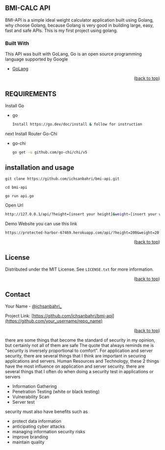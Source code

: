 <!-- ABOUT THE PROJECT -->
## BMI-CALC API
BMI-API is a simple ideal weight calculator application built using Golang, why choose Golang, because Golang is very good in building large, easy, fast and safe APIs.
This is my first project using golang.
### Built With

This API was built with GoLang, Go is an open source programming language supported by Google
* [GoLang](https://go.dev/)

<p align="right">(<a href="#top">back to top</a>)</p>

<!-- REQUIREMENTS -->
## REQUIREMENTS

Install Go 

* go
  ```sh
  Install https://go.dev/doc/install & follow for instruction
  ```
next Install Router Go-Chi

* go-chi
  ```sh
  go get -u github.com/go-chi/chi/v5
  ```

<!-- USAGE EXAMPLES -->
## installation and usage
```
git clone https://github.com/ichsanbahri/bmi-api.git
```
```
cd bmi-api
```
```
go run api.go
```
Open Url 
```sh
http://127.0.0.1/api/?height=[insert your height]&weight=[insert your weight]
```
Demo Website you can use this link
```
https://protected-harbor-67469.herokuapp.com/api/?height=200&weight=20
```
<p align="right">(<a href="#top">back to top</a>)</p>

<!-- LICENSE -->
## License

Distributed under the MIT License. See `LICENSE.txt` for more information.

<p align="right">(<a href="#top">back to top</a>)</p>



<!-- CONTACT -->
## Contact

Your Name - [@ichsanbahri_](https://twitter.com/ichsanbahri_)

Project Link: [https://github.com/ichsanbahri/bmi-api](https://github.com/your_username/repo_name)

<p align="right">(<a href="#top">back to top</a>)</p>

there are some things that become the standard of security in my opinion, but certainly not all of them are safe
The quote that always reminds me is "security is inversely proportional to comfort". For application and server security, there are several things that I think are important in securing applications and servers. Human Resources and Technology, these 2 things have the most influence on application and server security.
there are several things that I often do when doing a security test in applications or servers

* Information Gathering
* Penetration Testing (white or black testing)
* Vulnerability Scan
* Server test

security must also have benefits such as
* protect data information
* anticipating cyber attacks
* managing information security risks
* improve branding
* maintain quality
